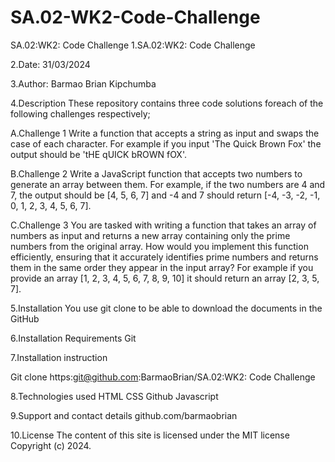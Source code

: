 # SA.02-WK2-Code-Challenge

SA.02:WK2: Code Challenge
1.SA.02:WK2: Code Challenge

2.Date: 31/03/2024

3.Author: Barmao Brian Kipchumba

4.Description These repository contains three code solutions foreach of the following challenges respectively;

A.Challenge 1
Write a function that accepts a string as input and swaps the case of each character. For example if you input 'The Quick Brown Fox' the output should be 'tHE qUICK bROWN fOX'.


B.Challenge 2
Write a JavaScript function that accepts two numbers to generate an array between them. For example, if the two numbers are 4 and 7, the output should be [4, 5, 6, 7] and -4 and 7 should return [-4, -3, -2, -1, 0, 1, 2, 3, 4, 5, 6, 7].

C.Challenge 3
You are tasked with writing a function that takes an array of numbers as input and returns a new array containing only the prime numbers from the original array. How would you implement this function efficiently, ensuring that it accurately identifies prime numbers and returns them in the same order they appear in the input array? For example if you provide an array [1, 2, 3, 4, 5, 6, 7, 8, 9, 10] it should return an array [2, 3, 5, 7].

5.Installation You use git clone to be able to download the documents in the GitHub

6.Installation Requirements Git

7.Installation instruction

Git clone https:git@github.com:BarmaoBrian/SA.02:WK2: Code Challenge


8.Technologies used HTML CSS Github Javascript

9.Support and contact details github.com/barmaobrian

10.License The content of this site is licensed under the MIT license Copyright (c) 2024.
